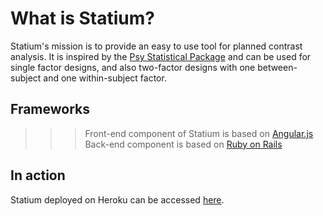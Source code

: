 # What is Statium?
Statium's mission is to provide an easy to use tool for planned contrast analysis. It is inspired by the [Psy Statistical Package](http://www.psy.unsw.edu.au/research/research-tools/psy-statistical-program) and can be used for single factor designs, and also two-factor designs with one between-subject and one within-subject factor.

## Frameworks

>>> Front-end component of Statium is based on [Angular.js](https://angularjs.org/)
>>> Back-end component is based on [Ruby on Rails](http://rubyonrails.org/) 

## In action
Statium deployed on Heroku can be accessed [here](http://statium.herokuapp.com/about).
